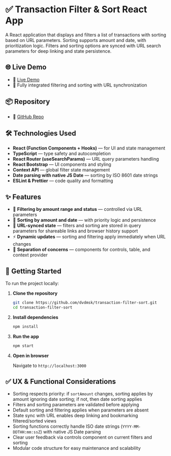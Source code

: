 # ✅ Transaction Filter & Sort React App

A React application that displays and filters a list of transactions with sorting based on URL parameters. Sorting supports amount and date, with prioritization logic. Filters and sorting options are synced with URL search parameters for deep linking and state persistence.

## 🌐 Live Demo

- 🔗 [Live Demo](https://dvdmsk.github.io/transaction-filter/)
- 📎 Fully integrated filtering and sorting with URL synchronization

## 📦 Repository

- 📁 [GitHub Repo](https://github.com/dvdmsk/transaction-filter.git)

## 🛠️ Technologies Used

- **React (Function Components + Hooks)** — for UI and state management
- **TypeScript** — type safety and autocompletion
- **React Router (useSearchParams)** — URL query parameters handling
- **React Bootstrap** — UI components and styling
- **Context API** — global filter state management
- **Date parsing with native JS Date** — sorting by ISO 8601 date strings
- **ESLint & Prettier** — code quality and formatting

## ✨ Features

- 🎯 **Filtering by amount range and status** — controlled via URL parameters
- 📅 **Sorting by amount and date** — with priority logic and persistence
- 🔄 **URL-synced state** — filters and sorting are stored in query parameters for shareable links and browser history support
- ⚡ **Dynamic updates** — sorting and filtering apply immediately when URL changes
- 🧩 **Separation of concerns** — components for controls, table, and context provider


## 🚀 Getting Started

To run the project locally:

1. **Clone the repository**

    ```bash
    git clone https://github.com/dvdmsk/transaction-filter-sort.git
    cd transaction-filter-sort
    ```

2. **Install dependencies**

    ```bash
    npm install
    ```

3. **Run the app**

    ```bash
    npm start
    ```

4. **Open in browser**

    Navigate to `http://localhost:3000`

## ✅ UX & Functional Considerations

- Sorting respects priority: if `sortAmount` changes, sorting applies by amount ignoring date sorting; if not, then date sorting applies
- Filters and sorting parameters are validated before applying
- Default sorting and filtering applies when parameters are absent
- State sync with URL enables deep linking and bookmarking filtered/sorted views
- Sorting functions correctly handle ISO date strings (`YYYY-MM-DDTHH:mm:ssZ`) with native JS Date parsing
- Clear user feedback via controls component on current filters and sorting
- Modular code structure for easy maintenance and scalability
